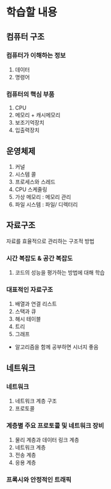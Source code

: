 <h1>학습할 내용</h1>

## 컴퓨터 구조

### 컴퓨터가 이해하는 정보

1. 데이터
2. 명령어

### 컴퓨터의 핵심 부품

1. CPU
2. 메모리 + 캐시메모리
3. 보조기억장치
4. 입출력장치

## 운영체제

1. 커널
2. 시스템 콜
3. 프로세스와 스레드
4. CPU 스케줄링
5. 가상 메모리 : 메모리 관리
6. 파일 시스템 : 파일/ 디렉터리

## 자료구조

자료를 효율적으로 관리하는 구조적 방법

### 시간 복잡도 & 공간 복잡도

1. 코드의 성능을 평가하는 방법에 대해 학습

### 대표적인 자료구조

1. 배열과 연결 리스트
2. 스택과 큐
3. 해시 테이블
4. 트리
5. 그래프

- 알고리즘을 함께 공부하면 시너지 좋음

## 네트워크

### 네트워크

1. 네트워크 계층 구조
2. 프로토콜

### 계층별 주요 프로토콜 및 네트워크 장비

1. 물리 계층과 데이터 링크 계층
2. 네트워크 계층
3. 전송 계층
4. 응용 계층

### 프록시와 안정적인 트래픽
